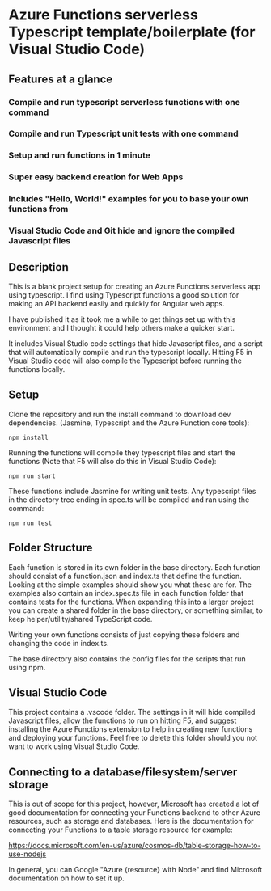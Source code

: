 # Azure Functions serverless Typescript template/boilerplate (for Visual Studio Code)

## Features at a glance

### Compile and run typescript serverless functions with one command

### Compile and run Typescript unit tests with one command

### Setup and run functions in 1 minute

### Super easy backend creation for Web Apps

### Includes "Hello, World!" examples for you to base your own functions from

### Visual Studio Code and Git hide and ignore the compiled Javascript files

## Description

This is a blank project setup for creating an Azure Functions serverless app using typescript. I find using Typescript functions a good solution for making an API backend easily and quickly for Angular web apps.

I have published it as it took me a while to get things set up with this environment and I thought it could help others make a quicker start.

It includes Visual Studio code settings that hide Javascript files, and a script that will automatically compile and run the typescript locally. Hitting F5 in Visual Studio code will also compile the Typescript before running the functions locally.

## Setup

Clone the repository and run the install command to download dev dependencies. (Jasmine, Typescript and the Azure Function core tools):

`npm install`

Running the functions will compile they typescript files and start the functions (Note that F5 will also do this in Visual Studio Code):

`npm run start`

These functions include Jasmine for writing unit tests. Any typescript files in the directory tree ending in spec.ts will be compiled and ran using the command:

`npm run test`

## Folder Structure

Each function is stored in its own folder in the base directory. Each function should consist of a function.json and index.ts that define the function. Looking at the simple examples should show you what these are for. The examples also contain an index.spec.ts file in each function folder that contains tests for the functions. When expanding this into a larger project you can create a shared folder in the base directory, or something similar, to keep helper/utility/shared TypeScript code.

Writing your own functions consists of just copying these folders and changing the code in index.ts.

The base directory also contains the config files for the scripts that run using npm.

## Visual Studio Code

This project contains a .vscode folder. The settings in it will hide compiled Javascript files, allow the functions to run on hitting F5, and suggest installing the Azure Functions extension to help in creating new functions and deploying your functions. Feel free to delete this folder should you not want to work using Visual Studio Code.

## Connecting to a database/filesystem/server storage

This is out of scope for this project, however, Microsoft has created a lot of good documentation for connecting your Functions backend to other Azure resources, such as storage and databases. Here is the documentation for connecting your Functions to a table storage resource for example:

https://docs.microsoft.com/en-us/azure/cosmos-db/table-storage-how-to-use-nodejs

In general, you can Google "Azure {resource} with Node" and find Microsoft documentation on how to set it up.
